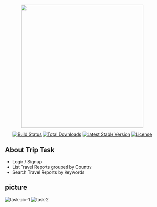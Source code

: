 <p align="center"><img src="https://res.cloudinary.com/dtfbvvkyp/image/upload/v1566331377/laravel-logolockup-cmyk-red.svg" width="400"></p>

<p align="center">
<a href="https://travis-ci.org/laravel/framework"><img src="https://travis-ci.org/laravel/framework.svg" alt="Build Status"></a>
<a href="https://packagist.org/packages/laravel/framework"><img src="https://poser.pugx.org/laravel/framework/d/total.svg" alt="Total Downloads"></a>
<a href="https://packagist.org/packages/laravel/framework"><img src="https://poser.pugx.org/laravel/framework/v/stable.svg" alt="Latest Stable Version"></a>
<a href="https://packagist.org/packages/laravel/framework"><img src="https://poser.pugx.org/laravel/framework/license.svg" alt="License"></a>
</p>

## About Trip Task
- Login / Signup
- List Travel Reports grouped by Country
- Search Travel Reports by Keywords

## picture 

![task-pic-1](https://user-images.githubusercontent.com/16577068/80587817-86487d80-8a17-11ea-816b-0c06e908c136.PNG)
![task-2](https://user-images.githubusercontent.com/16577068/80587947-ba23a300-8a17-11ea-877d-f70a0470468a.PNG)

